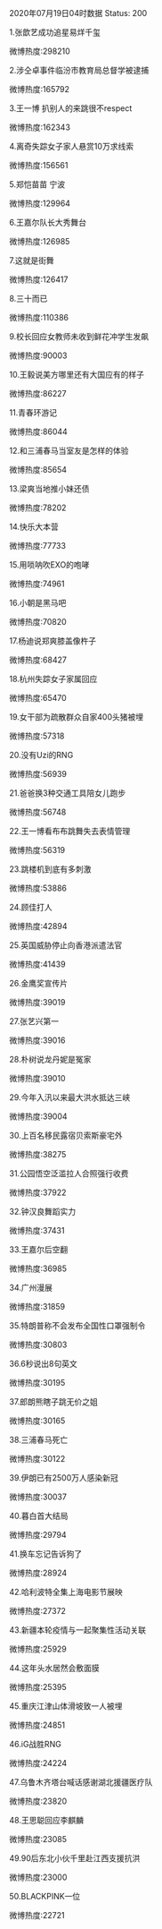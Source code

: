 2020年07月19日04时数据
Status: 200

1.张歆艺成功追星易烊千玺

微博热度:298210

2.涉仝卓事件临汾市教育局总督学被逮捕

微博热度:165792

3.王一博 扒别人的来跳很不respect

微博热度:162343

4.离奇失踪女子家人悬赏10万求线索

微博热度:156561

5.郑恺苗苗 宁波

微博热度:129964

6.王嘉尔队长大秀舞台

微博热度:126985

7.这就是街舞

微博热度:126417

8.三十而已

微博热度:110386

9.校长回应女教师未收到鲜花冲学生发飙

微博热度:90003

10.王毅说美方哪里还有大国应有的样子

微博热度:86227

11.青春环游记

微博热度:86044

12.和三浦春马当室友是怎样的体验

微博热度:85654

13.梁爽当地推小妹还债

微博热度:78202

14.快乐大本营

微博热度:77733

15.用唢呐吹EXO的咆哮

微博热度:74961

16.小朝是黑马吧

微博热度:70820

17.杨迪说郑爽膝盖像杵子

微博热度:68427

18.杭州失踪女子家属回应

微博热度:65470

19.女干部为疏散群众自家400头猪被埋

微博热度:57318

20.没有Uzi的RNG

微博热度:56939

21.爸爸换3种交通工具陪女儿跑步

微博热度:56748

22.王一博看布布跳舞失去表情管理

微博热度:56319

23.跳楼机到底有多刺激

微博热度:53886

24.顾佳打人

微博热度:42894

25.英国威胁停止向香港派遣法官

微博热度:41439

26.金鹰奖宣传片

微博热度:39019

27.张艺兴第一

微博热度:39016

28.朴树说龙丹妮是冤家

微博热度:39010

29.今年入汛以来最大洪水抵达三峡

微博热度:39004

30.上百名移民露宿贝索斯豪宅外

微博热度:38275

31.公园悟空泛滥拉人合照强行收费

微博热度:37922

32.钟汉良舞蹈实力

微博热度:37431

33.王嘉尔后空翻

微博热度:36985

34.广州漫展

微博热度:31859

35.特朗普称不会发布全国性口罩强制令

微博热度:30803

36.6秒说出8句英文

微博热度:30195

37.郎朗熊瞎子跳无价之姐

微博热度:30165

38.三浦春马死亡

微博热度:30122

39.伊朗已有2500万人感染新冠

微博热度:30037

40.暮白首大结局

微博热度:29794

41.换车忘记告诉狗了

微博热度:28924

42.哈利波特全集上海电影节展映

微博热度:27372

43.新疆本轮疫情与一起聚集性活动关联

微博热度:25929

44.这年头水居然会敷面膜

微博热度:25395

45.重庆江津山体滑坡致一人被埋

微博热度:24851

46.iG战胜RNG

微博热度:24224

47.乌鲁木齐塔台喊话感谢湖北援疆医疗队

微博热度:23820

48.王思聪回应李麒麟

微博热度:23085

49.90后东北小伙千里赴江西支援抗洪

微博热度:23000

50.BLACKPINK一位

微博热度:22721

